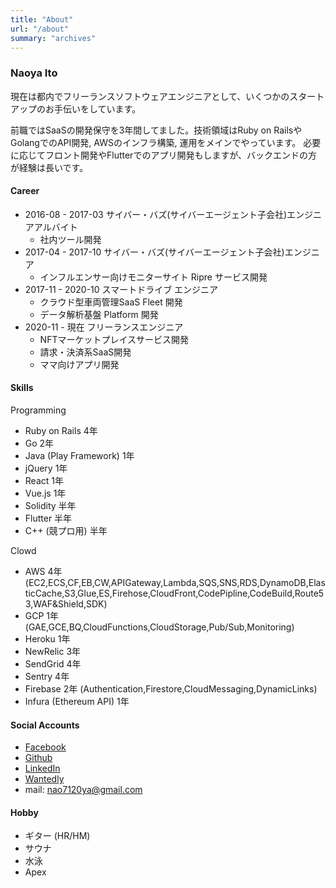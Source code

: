 ```yaml
---
title: "About"
url: "/about"
summary: "archives"
---
```


### Naoya Ito

現在は都内でフリーランスソフトウェアエンジニアとして、いくつかのスタートアップのお手伝いをしています。

前職ではSaaSの開発保守を3年間してました。技術領域はRuby on RailsやGolangでのAPI開発, AWSのインフラ構築, 運用をメインでやっています。
必要に応じてフロント開発やFlutterでのアプリ開発もしますが、バックエンドの方が経験は長いです。

#### Career
- 2016-08 - 2017-03 サイバー・バズ(サイバーエージェント子会社)エンジニアアルバイト
    - 社内ツール開発
- 2017-04 - 2017-10 サイバー・バズ(サイバーエージェント子会社)エンジニア
    - インフルエンサー向けモニターサイト Ripre サービス開発
- 2017-11 - 2020-10 スマートドライブ エンジニア
    - クラウド型車両管理SaaS Fleet 開発
    - データ解析基盤 Platform 開発
- 2020-11 - 現在 フリーランスエンジニア
    - NFTマーケットプレイスサービス開発
    - 請求・決済系SaaS開発
    - ママ向けアプリ開発

#### Skills
Programming
- Ruby on Rails 4年
- Go 2年
- Java (Play Framework) 1年
- jQuery 1年
- React 1年
- Vue.js 1年
- Solidity 半年
- Flutter 半年
- C++ (競プロ用) 半年

Clowd
- AWS 4年 (EC2,ECS,CF,EB,CW,APIGateway,Lambda,SQS,SNS,RDS,DynamoDB,ElasticCache,S3,Glue,ES,Firehose,CloudFront,CodePipline,CodeBuild,Route53,WAF&Shield,SDK)
- GCP 1年 (GAE,GCE,BQ,CloudFunctions,CloudStorage,Pub/Sub,Monitoring)
- Heroku 1年
- NewRelic 3年
- SendGrid 4年
- Sentry 4年
- Firebase 2年 (Authentication,Firestore,CloudMessaging,DynamicLinks)
- Infura (Ethereum API) 1年

#### Social Accounts

- [Facebook](https://m.me/naoya.ito.1829/)
- [Github](https://github.com/nito95/)
- [LinkedIn](https://www.linkedin.com/in/naoya-ito-68728a116/)
- [Wantedly](https://www.wantedly.com/id/itosys)
- mail: nao7120ya@gmail.com

#### Hobby

- ギター (HR/HM)
- サウナ
- 水泳
- Apex
